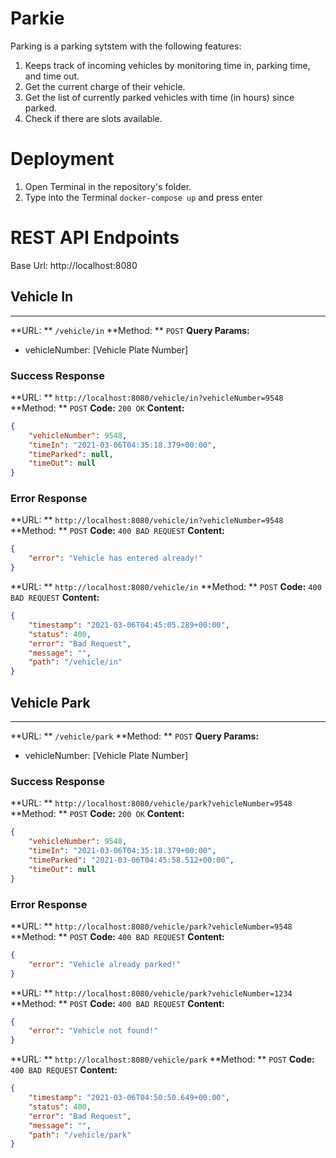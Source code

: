 # Parkie
Parking is a parking sytstem with the following features:
1. Keeps track of incoming vehicles by monitoring time in, parking time, and time out.
2. Get the current charge of their vehicle.
3. Get the list of currently parked vehicles with time (in hours) since parked.
4. Check if there are slots available. 

# Deployment
1. Open Terminal in the repository's folder.
2. Type into the Terminal ```docker-compose up``` and press enter

# REST API Endpoints
Base Url: http://localhost:8080

## Vehicle In

------------


**URL: ** ```/vehicle/in```
**Method: ** ```POST```
**Query Params:**
- vehicleNumber: [Vehicle Plate Number]

### Success Response
**URL: ** ```http://localhost:8080/vehicle/in?vehicleNumber=9548```
**Method: ** ```POST```
**Code:** ```200 OK```
**Content:**
```json
{
    "vehicleNumber": 9548,
    "timeIn": "2021-03-06T04:35:18.379+00:00",
    "timeParked": null,
    "timeOut": null
}
```

### Error Response
**URL: ** ```http://localhost:8080/vehicle/in?vehicleNumber=9548```
**Method: ** ```POST```
**Code:** ```400 BAD REQUEST```
**Content:**
```json
{
    "error": "Vehicle has entered already!"
}
```

**URL: ** ```http://localhost:8080/vehicle/in```
**Method: ** ```POST```
**Code:** ```400 BAD REQUEST```
**Content:**
```json
{
    "timestamp": "2021-03-06T04:45:05.289+00:00",
    "status": 400,
    "error": "Bad Request",
    "message": "",
    "path": "/vehicle/in"
}
```



## Vehicle Park

------------


**URL: ** ```/vehicle/park```
**Method: ** ```POST```
**Query Params:**
- vehicleNumber: [Vehicle Plate Number]

### Success Response
**URL: ** ```http://localhost:8080/vehicle/park?vehicleNumber=9548```
**Method: ** ```POST```
**Code:** ```200 OK```
**Content:**
```json
{
    "vehicleNumber": 9548,
    "timeIn": "2021-03-06T04:35:18.379+00:00",
    "timeParked": "2021-03-06T04:45:58.512+00:00",
    "timeOut": null
}
```


### Error Response
**URL: ** ```http://localhost:8080/vehicle/park?vehicleNumber=9548```
**Method: ** ```POST```
**Code:** ```400 BAD REQUEST```
**Content:**
```json
{
    "error": "Vehicle already parked!"
}
```

**URL: ** ```http://localhost:8080/vehicle/park?vehicleNumber=1234```
**Method: ** ```POST```
**Code:** ```400 BAD REQUEST```
**Content:**
```json
{
    "error": "Vehicle not found!"
}
```

**URL: ** ```http://localhost:8080/vehicle/park```
**Method: ** ```POST```
**Code:** ```400 BAD REQUEST```
**Content:**
```json
{
    "timestamp": "2021-03-06T04:50:50.649+00:00",
    "status": 400,
    "error": "Bad Request",
    "message": "",
    "path": "/vehicle/park"
}
```
